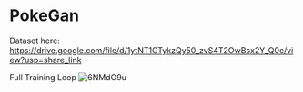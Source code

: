 # PokeGan

Dataset here:
https://drive.google.com/file/d/1ytNT1GTykzQy50_zvS4T2OwBsx2Y_Q0c/view?usp=share_link




Full Training Loop
![6NMdO9u](https://user-images.githubusercontent.com/94846393/213864088-aa9bfb78-5823-40cc-bfc6-d41da3fd936e.png)
